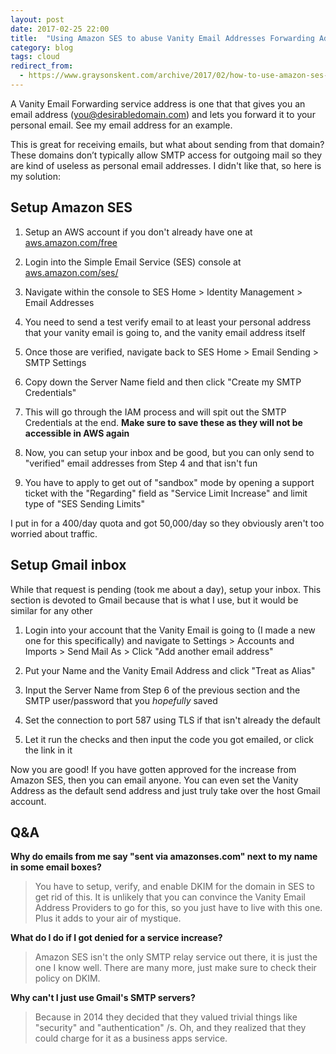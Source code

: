 ```yaml
---
layout: post
date: 2017-02-25 22:00
title:  "Using Amazon SES to abuse Vanity Email Addresses Forwarding Addresses"
category: blog
tags: cloud
redirect_from:
  - https://www.graysonskent.com/archive/2017/02/how-to-use-amazon-ses-to-abuse-vanity-email-addresses.html
---
```


A Vanity Email Forwarding service address is one that that gives you an email address (you@desirabledomain.com) and lets you forward it to your personal email. See my email address for an example.

This is great for receiving emails, but what about sending from that domain? These domains don’t typically allow SMTP access for outgoing mail so they are kind of useless as personal email addresses. I didn't like that, so here is my solution:

Setup Amazon SES
----------------
1.  Setup an AWS account if you don't already have one at [aws.amazon.com/free‎](https://aws.amazon.com/free)

2. Login into the Simple Email Service (SES) console at [aws.amazon.com/ses/](https://aws.amazon.com/ses/)

3. Navigate within the console to SES Home > Identity Management > Email Addresses

4. You need to send a test verify email to at least your personal address that your vanity email is going to, and the vanity email address itself

5. Once those are verified, navigate back to SES Home > Email Sending > SMTP Settings

6. Copy down the Server Name field and then click "Create my SMTP Credentials"

7. This will go through the IAM process and will spit out the SMTP Credentials at the end. **Make sure to save these as they will not be accessible in AWS again**

8. Now, you can setup your inbox and be good, but you can only send to "verified" email addresses from Step 4 and that isn't fun

9. You have to apply to get out of "sandbox" mode by opening a support ticket with the "Regarding" field as "Service Limit Increase" and limit type of "SES Sending Limits"

I put in for a 400/day quota and got 50,000/day so they obviously aren't too worried about traffic.

Setup Gmail inbox
-----------------
While that request is pending (took me about a day), setup your inbox. This section is devoted to Gmail because that is what I use, but it would be similar for any other

1. Login into your account that the Vanity Email is going to (I made a new one for this specifically) and navigate to Settings > Accounts and Imports > Send Mail As > Click "Add another email address"

2. Put your Name and the Vanity Email Address and click "Treat as Alias"

3. Input the Server Name from Step 6 of the previous section and the SMTP user/password that you *hopefully* saved

4. Set the connection to port 587 using TLS if that isn't already the default

5. Let it run the checks and then input the code you got emailed, or click the link in it

Now you are good! If you have gotten approved for the increase from Amazon SES, then you can email anyone. You can even set the Vanity Address as the default send address and just truly take over the host Gmail account.

Q&A
---

**Why do emails from me say "sent via amazonses.com" next to my name in some email boxes?**
> 
> You have to setup, verify, and enable DKIM for the domain in SES to
> get rid of this. It is unlikely that you can convince the Vanity Email
> Address Providers to go for this, so you just have to live with this
> one. Plus it adds to your air of mystique.

**What do I do if I got denied for a service increase?** 
> Amazon SES isn't the only SMTP relay service out there, it is 
> just the one I know well. There are many more, just make 
> sure to check their policy on DKIM.

**Why can't I just use Gmail's SMTP servers?**

> Because in 2014 they decided that they valued trivial things like
> "security" and "authentication" /s. Oh, and they realized that they
> could charge for it as a business apps service.
